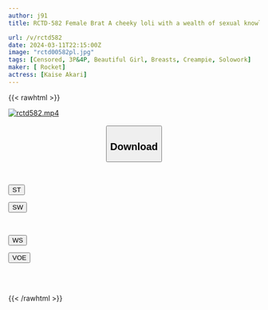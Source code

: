 ```yaml
---
author: j91
title: RCTD-582 Female Brat A cheeky loli with a wealth of sexual knowledge. Akari Minase

url: /v/rctd582
date: 2024-03-11T22:15:00Z
image: "rctd00582pl.jpg"
tags: [Censored, 3P&4P, Beautiful Girl, Breasts, Creampie, Solowork]
maker: [ Rocket]
actress: [Kaise Akari]
---
```



{{< rawhtml >}}

<div class="video" data-videoid="8VKra9ywLwF4pk">
    <a href="javascript:;">
        <img src="/v/rctd00582pl/rctd582.jpg" width="WIDTH" height="HEIGHT" alt="rctd582.mp4" loading="lazy">
    </a>
</div>

<script type="text/javascript" src="https://j91.asia/asset/on-demand-st.js"></script>

<br>
  <link rel="stylesheet" href="https://j91.asia/asset/bs5.css">
  
  <center>
  <button class="btn btn-primary" type="button" data-bs-toggle="collapse" data-bs-target=".multi-collapse" aria-expanded="false" aria-controls="multiCollapseExample1 multiCollapseExample2"><h2>Download</h2></button></center>
</p>
<div class="row">
  <div class="col">
    <div class="collapse multi-collapse" id="multiCollapseExample1">
      <div class="card card-body">
	      	      <br>
<div class="buttons">  
<p><a href="https://streamtape.to/v/8VKra9ywLwF4pk" target="_blank"><button class="btn-hover color-3"><i class="fa fa-download"></i> ST</button></a></p>
<p><a href="https://cdnwish.com/lyqtmm2v74ej" target="_blank"><button class="btn-hover color-2"><i class="fa fa-download"></i> SW</button></a></p></div>
    </div>
  </div>
</div>
  <div class="col">
    <div class="collapse multi-collapse" id="multiCollapseExample2">
      <div class="card card-body">
	      <br>
<div class="buttons">
<p><a href="https://wolfstream.tv/hrc7b01odrlf"><button class="btn-hover color-9"><i class="fa fa-download"></i> WS</button></a></p>
<p><a href="javascript:;"><button class="btn-hover color-8"><i class="fa fa-download"></i> VOE</button></a></p></div>
<br><br>
      </div>
    </div>
  </div>
</div>

{{< /rawhtml >}}